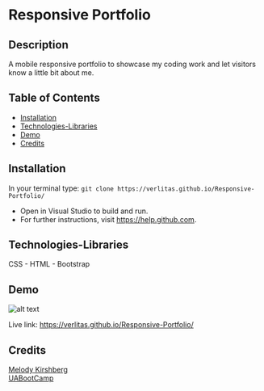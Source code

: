 # Responsive Portfolio
## Description
A mobile responsive portfolio to showcase my coding work and let visitors know a little bit about me.

## Table of Contents
* [Installation](#installation)
* [Technologies-Libraries](#technologies-libraries)
* [Demo](#demo)
* [Credits](#credits)

## Installation
In your terminal type:
```git clone https://verlitas.github.io/Responsive-Portfolio/```
* Open in Visual Studio to build and run.
* For further instructions, visit https://help.github.com.

## Technologies-Libraries
CSS - HTML - Bootstrap

## Demo
![alt text](/screenshots/resport.gif "Demo")

Live link: https://verlitas.github.io/Responsive-Portfolio/

## Credits
[Melody Kirshberg](https://github.com/verlitas)  
[UABootCamp](https://bootcamp.ce.arizona.edu/coding/)
